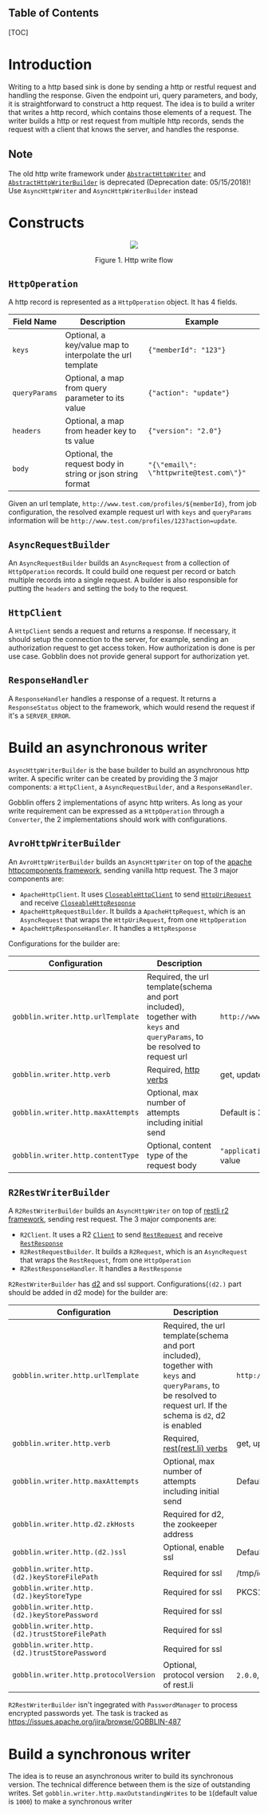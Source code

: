 Table of Contents
------------------
[TOC]

# Introduction

Writing to a http based sink is done by sending a http or restful request and handling the response. Given
the endpoint uri, query parameters, and body, it is straightforward to construct a http request. The idea
is to build a writer that writes a http record, which contains those elements of a request. The writer
builds a http or rest request from multiple http records, sends the request with a client that knows the server,
and handles the response.

## Note
The old http write framework under [`AbstractHttpWriter`](https://github.com/apache/incubator-gobblin/blob/master/gobblin-core/src/main/java/org/apache/gobblin/writer/http/AbstractHttpWriter.java)
and [`AbstractHttpWriterBuilder`](https://github.com/apache/incubator-gobblin/blob/master/gobblin-core/src/main/java/org/apache/gobblin/writer/http/AbstractHttpWriterBuilder.java)
is deprecated (Deprecation date: 05/15/2018)! Use `AsyncHttpWriter` and `AsyncHttpWriterBuilder` instead

# Constructs
<p align="center">
    <img src=../../img/Http-Write.png>
</p>
<p style="text-align: center;"> Figure 1. Http write flow </p>

## `HttpOperation`
A http record is represented as a `HttpOperation` object. It has 4 fields.

| Field Name | Description | Example
|---|---|---|
| `keys` | Optional, a key/value map to interpolate the url template | ```{"memberId": "123"}``` |
| `queryParams` | Optional, a map from query parameter to its value| ```{"action": "update"}``` |
| `headers` | Optional, a map from header key to ts value | ```{"version": "2.0"}``` |
| `body` | Optional, the request body in string or json string format | ```"{\"email\": \"httpwrite@test.com\"}"``` |

Given an url template, ```http://www.test.com/profiles/${memberId}```, from job configuration, the resolved 
example request url with `keys` and `queryParams` information will be ```http://www.test.com/profiles/123?action=update```.

## `AsyncRequestBuilder`
An `AsyncRequestBuilder` builds an `AsyncRequest` from a collection of `HttpOperation` records. It could build one
request per record or batch multiple records into a single request. A builder is also responsible for
putting the `headers` and setting the `body` to the request.

## `HttpClient`
A `HttpClient` sends a request and returns a response. If necessary, it should setup the connection to the server, for
example, sending an authorization request to get access token. How authorization is done is per use case. Gobblin does
not provide general support for authorization yet.

## `ResponseHandler`
A `ResponseHandler` handles a response of a request. It returns a `ResponseStatus` object to the framework, which
would resend the request if it's a `SERVER_ERROR`.

# Build an asynchronous writer
`AsyncHttpWriterBuilder` is the base builder to build an asynchronous http writer. A specific writer can be created by 
providing the 3 major components: a `HttpClient`, a `AsyncRequestBuilder`, and a `ResponseHandler`.

Gobblin offers 2 implementations of async
http writers. As long as your write requirement can be expressed as a `HttpOperation` through a `Converter`, the
2 implementations should work with configurations.

## `AvroHttpWriterBuilder`
An `AvroHttpWriterBuilder` builds an `AsyncHttpWriter` on top of the [apache httpcomponents framework](https://hc.apache.org/), sending vanilla http request.
The 3 major components are:

  - `ApacheHttpClient`. It uses [`CloseableHttpClient`](https://github.com/apache/httpcomponents-client/blob/master/httpclient5/src/main/java/org/apache/hc/client5/http/impl/classic/CloseableHttpClient.java) to 
  send [`HttpUriRequest`](https://github.com/apache/httpcomponents-client/blob/master/httpclient5/src/main/java/org/apache/hc/client5/http/classic/methods/HttpUriRequest.java)
  and receive [`CloseableHttpResponse`](https://github.com/apache/httpcomponents-client/blob/master/httpclient5/src/main/java/org/apache/hc/client5/http/impl/classic/CloseableHttpResponse.java)
  - `ApacheHttpRequestBuilder`. It builds a `ApacheHttpRequest`, which is an `AsyncRequest` that wraps the `HttpUriRequest`, from one `HttpOperation`
  - `ApacheHttpResponseHandler`. It handles a `HttpResponse`

Configurations for the builder are:

| Configuration | Description | Example
|---|---|---|
| `gobblin.writer.http.urlTemplate` | Required, the url template(schema and port included), together with `keys` and `queryParams`, to be resolved to request url | ```http://www.test.com/profiles/${memberId}``` |
| `gobblin.writer.http.verb` | Required, [http verbs](http://www.restapitutorial.com/lessons/httpmethods.html) | get, update, delete, etc |
| `gobblin.writer.http.maxAttempts` | Optional, max number of attempts including initial send | Default is 3 |
| `gobblin.writer.http.contentType` | Optional, content type of the request body | ```"application/json"```, which is the default value |

## `R2RestWriterBuilder`
A `R2RestWriterBuilder` builds an `AsyncHttpWriter` on top of [restli r2 framework](https://github.com/linkedin/rest.li/wiki/Request---Response-API-(R2)), sending
rest request. The 3 major components are:

  - `R2Client`. It uses a R2 [`Client`](https://github.com/linkedin/rest.li/blob/master/r2-core/src/main/java/com/linkedin/r2/transport/common/Client.java) to
  send [`RestRequest`](https://github.com/linkedin/rest.li/blob/master/r2-core/src/main/java/com/linkedin/r2/message/rest/RestRequest.java) and
  receive [`RestResponse`](https://github.com/linkedin/rest.li/blob/master/r2-core/src/main/java/com/linkedin/r2/message/rest/RestResponse.java)
  - `R2RestRequestBuilder`. It builds a `R2Request`, which is an `AsyncRequest` that wraps the `RestRequest`, from one `HttpOperation`
  - `R2RestResponseHandler`. It handles a `RestResponse`
  
 `R2RestWriterBuilder` has [d2](https://github.com/linkedin/rest.li/wiki/Dynamic-Discovery) and ssl support. Configurations(`(d2.)` part should be added in d2 mode) for the builder are:
 
 | Configuration | Description | Example
 |---|---|---|
 | `gobblin.writer.http.urlTemplate` | Required, the url template(schema and port included), together with `keys` and `queryParams`, to be resolved to request url. If the schema is `d2`, d2 is enabled | ```http://www.test.com/profiles/${memberId}``` |
 | `gobblin.writer.http.verb` | Required, [rest(rest.li) verbs](https://github.com/linkedin/rest.li/wiki/Rest.li-User-Guide#resource-methods) | get, update, put, delete, etc |
 | `gobblin.writer.http.maxAttempts` | Optional, max number of attempts including initial send | Default is 3 |
 | `gobblin.writer.http.d2.zkHosts`| Required for d2, the zookeeper address | |
 | `gobblin.writer.http.(d2.)ssl`| Optional, enable ssl | Default is false |
 | `gobblin.writer.http.(d2.)keyStoreFilePath`| Required for ssl | /tmp/identity.p12 |
 | `gobblin.writer.http.(d2.)keyStoreType`| Required for ssl | PKCS12 |
 | `gobblin.writer.http.(d2.)keyStorePassword`| Required for ssl | |
 | `gobblin.writer.http.(d2.)trustStoreFilePath`| Required for ssl | |
 | `gobblin.writer.http.(d2.)trustStorePassword`| Required for ssl | |
 | `gobblin.writer.http.protocolVersion` | Optional, protocol version of rest.li | ```2.0.0```, which is the default value |

`R2RestWriterBuilder` isn't ingegrated with `PasswordManager` to process encrypted passwords yet. The task is tracked as https://issues.apache.org/jira/browse/GOBBLIN-487

# Build a synchronous writer
The idea is to reuse an asynchronous writer to build its synchronous version. The technical difference between them
is the size of outstanding writes. Set `gobblin.writer.http.maxOutstandingWrites` to be `1`(default value is `1000`) to make a synchronous writer
